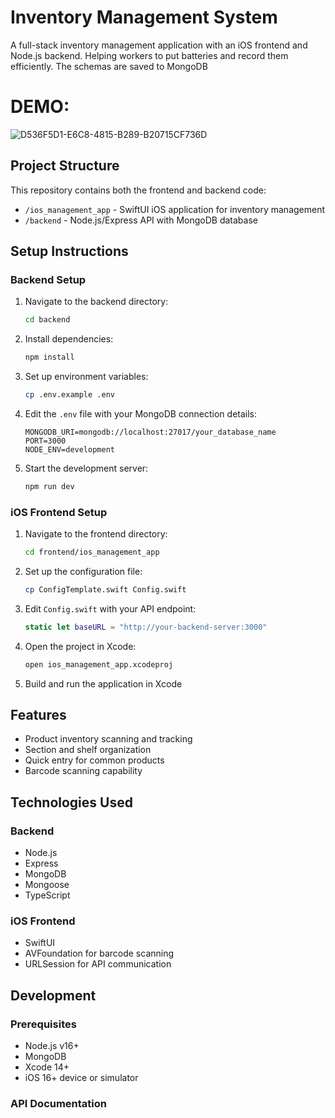# Inventory Management System

A full-stack inventory management application with an iOS frontend and Node.js backend.
Helping workers to put batteries and record them efficiently.
The schemas are saved to MongoDB

# DEMO:
![D536F5D1-E6C8-4815-B289-B20715CF736D](https://github.com/user-attachments/assets/dddc3a0e-a6cd-44d0-baa6-d077c2b66132)

## Project Structure

This repository contains both the frontend and backend code:

- `/ios_management_app` - SwiftUI iOS application for inventory management
- `/backend` - Node.js/Express API with MongoDB database

## Setup Instructions

### Backend Setup

1. Navigate to the backend directory:
   ```bash
   cd backend
   ```

2. Install dependencies:
   ```bash
   npm install
   ```

3. Set up environment variables:
   ```bash
   cp .env.example .env
   ```

4. Edit the `.env` file with your MongoDB connection details:
   ```
   MONGODB_URI=mongodb://localhost:27017/your_database_name
   PORT=3000
   NODE_ENV=development
   ```

5. Start the development server:
   ```bash
   npm run dev
   ```

### iOS Frontend Setup

1. Navigate to the frontend directory:
   ```bash
   cd frontend/ios_management_app
   ```

2. Set up the configuration file:
   ```bash
   cp ConfigTemplate.swift Config.swift
   ```

3. Edit `Config.swift` with your API endpoint:
   ```swift
   static let baseURL = "http://your-backend-server:3000"
   ```

4. Open the project in Xcode:
   ```bash
   open ios_management_app.xcodeproj
   ```

5. Build and run the application in Xcode

## Features

- Product inventory scanning and tracking
- Section and shelf organization
- Quick entry for common products
- Barcode scanning capability

## Technologies Used

### Backend
- Node.js
- Express
- MongoDB
- Mongoose
- TypeScript

### iOS Frontend
- SwiftUI
- AVFoundation for barcode scanning
- URLSession for API communication

## Development

### Prerequisites
- Node.js v16+
- MongoDB
- Xcode 14+
- iOS 16+ device or simulator

### API Documentation
